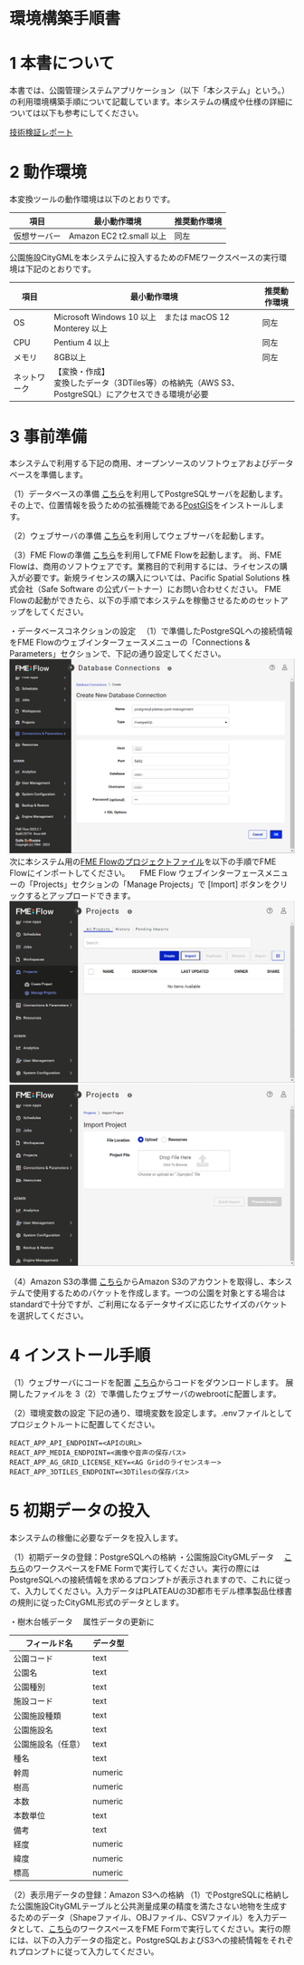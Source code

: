 # 環境構築手順書

# 1 本書について

本書では、公園管理システムアプリケーション（以下「本システム」という。）の利用環境構築手順について記載しています。本システムの構成や仕様の詳細については以下も参考にしてください。

[技術検証レポート](https://www.mlit.go.jp/plateau/file/libraries/doc/plateau_tech_doc_0030_ver01.pdf)

# 2 動作環境

本変換ツールの動作環境は以下のとおりです。

| 項目               | 最小動作環境                                                                                                                                                                                                                                                                                                                                    | 推奨動作環境                   | 
| ------------------ | ----------------------------------------------------------------------------------------------------------------------------------------------------------------------------------------------------------------------------------------------------------------------------------------------------------------------------------------------- | ------------------------------ | 
| 仮想サーバー                 | Amazon EC2 t2.small 以上                                                                                                                                                                                                                                                                                                                  |  同左 | 
  
  公園施設CityGMLを本システムに投入するためのFMEワークスペースの実行環境は下記のとおりです。
  
| 項目               | 最小動作環境                                                                                                                                                                                                                                                                                                                                    | 推奨動作環境                   | 
| ------------------ | ----------------------------------------------------------------------------------------------------------------------------------------------------------------------------------------------------------------------------------------------------------------------------------------------------------------------------------------------- | ------------------------------ | 
| OS                 | Microsoft Windows 10 以上　または macOS 12 Monterey 以上                                                                                                                                                                                                                                                                                                                  |  同左 | 
| CPU                | Pentium 4 以上                                                                                                                                                                                                                                                                                                                               | 同左              | 
| メモリ             | 8GB以上                                                                                                                                                                                                                                                                                                                                         | 同左                        |                  | 
| ネットワーク       | 【変換・作成】<br>変換したデータ（3DTiles等）の格納先（AWS S3、PostgreSQL）にアクセスできる環境が必要                            | 



# 3 事前準備

本システムで利用する下記の商用、オープンソースのソフトウェアおよびデータベースを準備します。

（1）データベースの準備
[こちら](https://github.com/postgres/postgres)を利用してPostgreSQLサーバを起動します。その上で、位置情報を扱うための拡張機能である[PostGIS](https://github.com/postgis/postgis)をインストールします。

（2）ウェブサーバの準備
[こちら](https://httpd.apache.org/)を利用してウェブサーバを起動します。

（3）FME Flowの準備
[こちら](https://safe.com/)を利用してFME Flowを起動します。
尚、FME Flowは、商用のソフトウェアです。業務目的で利用するには、ライセンスの購入が必要です。新規ライセンスの購入については、Pacific Spatial Solutions 株式会社（Safe Software の公式パートナー）にお問い合わせください。
FME Flowの起動ができたら、以下の手順で本システムを稼働させるためのセットアップをしてください。

・データベースコネクションの設定
　（1）で準備したPostgreSQLへの接続情報をFME Flowのウェブインターフェースメニューの「Connections & Parameters」セクションで、下記の通り設定してください。
　![Database Connections](../resources/devMan/fme-flow-create-new-database-connection.png)
　
　次に本システム用の[FME Flowのプロジェクトファイル](https://github.com/Project-PLATEAU/Park-facility-management-system/blob/main/workspaces/plateau-park-management-db-update1.0.0.fsproject)を以下の手順でFME Flowにインポートしてください。
　FME Flow ウェブインターフェースメニューの「Projects」セクションの「Manage Projects」で [Import] ボタンをクリックするとアップロードできます。
![Database Connections](../resources/devMan/fme-flow-manage-projects.png)
![Database Connections](../resources/devMan/fme-flow-import-project.png)

（4）Amazon S3の準備
[こちら](https://aws.amazon.com/jp/s3/)からAmazon S3のアカウントを取得し、本システムで使用するためのバケットを作成します。一つの公園を対象とする場合はstandardで十分ですが、ご利用になるデータサイズに応じたサイズのバケットを選択してください。


# 4 インストール手順
（1）ウェブサーバにコードを配置
[こちら](https://github.com/Project-PLATEAU/Park-facility-management-system/src/)からコードをダウンロードします。
展開したファイルを 3（2）で準備したウェブサーバのwebrootに配置します。

（2）環境変数の設定
下記の通り、環境変数を設定します。.envファイルとしてプロジェクトルートに配置してください。

`REACT_APP_API_ENDPOINT=<APIのURL>`<br>
`REACT_APP_MEDIA_ENDPOINT=<画像や音声の保存パス>`<br>
`REACT_APP_AG_GRID_LICENSE_KEY=<AG Gridのライセンスキー>`<br>
`REACT_APP_3DTILES_ENDPOINT=<3DTilesの保存パス>`


# 5 初期データの投入
本システムの稼働に必要なデータを投入します。

（1）初期データの登録：PostgreSQLへの格納
・公園施設CityGMLデータ
　[こちら](https://github.com/Project-PLATEAU/Park-facility-management-system/blob/main/workspaces/fn001_CityGML受入処理.fmw)のワークスペースをFME Formで実行してください。実行の際にはPostgreSQLへの接続情報を求めるプロンプトが表示されますので、これに従って、入力してください。入力データはPLATEAUの3D都市モデル標準製品仕様書の規則に従ったCityGML形式のデータとします。 

・樹木台帳データ
　属性データの更新に

| フィールド名               |  データ型| 
| ------------------ | ------------------ | 
| 公園コード               |  text                |
| 公園名               |  text                |
| 公園種別               |  text                |
| 施設コード               |  text                |
| 公園施設種類               |  text                |
| 公園施設名               |  text                |
| 公園施設名（任意）               |  text                |
| 種名               |  text                |
| 幹周               |  numeric                |
| 樹高               |  numeric                |
| 本数               |  numeric                |
| 本数単位               |  text                |
| 備考               |  text                |
| 経度               |  numeric                |
| 緯度               |  numeric                |
| 標高               |  numeric



（2）表示用データの登録：Amazon S3への格納
（1）でPostgreSQLに格納した公園施設CityGMLテーブルと公共測量成果の精度を満たさない地物を生成するためのデータ（Shapeファイル、OBJファイル、CSVファイル）を入力データとして、[こちら](https://github.com/Project-PLATEAU/Park-facility-management-system/blob/main/workspaces/fn002_可視化用データ変換処理.fmw)のワークスペースをFME Formで実行してください。実行の際には、以下の入力データの指定と。PostgreSQLおよびS3への接続情報をそれぞれプロンプトに従って入力してください。


